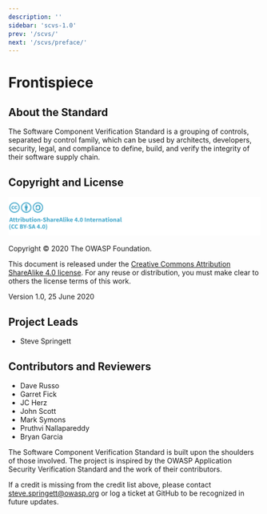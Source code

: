 ```yaml
---
description: ''
sidebar: 'scvs-1.0'
prev: '/scvs/'
next: '/scvs/preface/'
---
```


# Frontispiece

## About the Standard

The Software Component Verification Standard is a grouping of controls, separated by control family, which can be used by architects, developers, security, legal, and compliance to define, build, and verify the integrity of their software supply chain.

## Copyright and License

![license](./images/license.png)

Copyright © 2020 The OWASP Foundation. 

This document is released under the [Creative Commons Attribution ShareAlike 4.0 license](https://creativecommons.org/licenses/by-sa/4.0/). For any reuse or distribution, you must make clear to others the license terms of this work.

Version 1.0, 25 June 2020

## Project Leads

- Steve Springett

## Contributors and Reviewers

- Dave Russo
- Garret Fick
- JC Herz
- John Scott
- Mark Symons
- Pruthvi Nallapareddy
- Bryan Garcia

The Software Component Verification Standard is built upon the shoulders of those involved. The project is inspired by the OWASP Application Security Verification Standard and the work of their contributors.

If a credit is missing from the credit list above, please contact steve.springett@owasp.org or log a ticket at GitHub to be recognized in future updates. 
